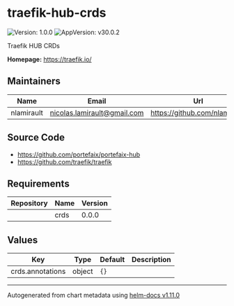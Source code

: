 # traefik-hub-crds

![Version: 1.0.0](https://img.shields.io/badge/Version-1.0.0-informational?style=flat-square) ![AppVersion: v30.0.2](https://img.shields.io/badge/AppVersion-v30.0.2-informational?style=flat-square)

Traefik HUB CRDs

**Homepage:** <https://traefik.io/>

## Maintainers

| Name | Email | Url |
| ---- | ------ | --- |
| nlamirault | <nicolas.lamirault@gmail.com> | <https://github.com/nlamirault> |

## Source Code

* <https://github.com/portefaix/portefaix-hub>
* <https://github.com/traefik/traefik>

## Requirements

| Repository | Name | Version |
|------------|------|---------|
|  | crds | 0.0.0 |

## Values

| Key | Type | Default | Description |
|-----|------|---------|-------------|
| crds.annotations | object | `{}` |  |

----------------------------------------------
Autogenerated from chart metadata using [helm-docs v1.11.0](https://github.com/norwoodj/helm-docs/releases/v1.11.0)
